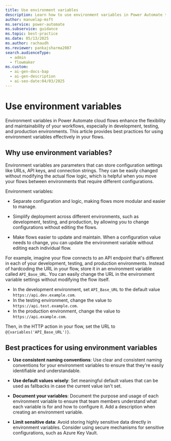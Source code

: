 ```yaml
---
title: Use environment variables
description: Learn how to use environment variables in Power Automate to separate configuration from logic, making your workflows modular and easier to manage.
author: manuelap-msft
ms.service: power-automate
ms.subservice: guidance
ms.topic: best-practice
ms.date: 05/13/2025
ms.author: rachaudh
ms.reviewer: pankajsharma2087
search.audienceType:
  - admin
  - flowmaker
ms.custom:
  - ai-gen-docs-bap
  - ai-gen-description
  - ai-seo-date:04/03/2025
---
```


# Use environment variables

Environment variables in Power Automate cloud flows enhance the flexibility and maintainability of your workflows, especially in development, testing, and production environments. This article provides best practices for using environment variables effectively in your flows.

## Why use environment variables?

Environment variables are parameters that can store configuration settings like URLs, API keys, and connection strings. They can be easily changed without modifying the actual flow logic, which is helpful when you move your flows between environments that require different configurations.

Environment variables:

- Separate configuration and logic, making flows more modular and easier to manage.

- Simplify deployment across different environments, such as development, testing, and production, by allowing you to change configurations without editing the flows.

- Make flows easier to update and maintain. When a configuration value needs to change, you can update the environment variable without editing each individual flow.

For example, imagine your flow connects to an API endpoint that's different in each of your development, testing, and production environments. Instead of hardcoding the URL in your flow, store it in an environment variable called `API_Base_URL`. You can easily change the URL in the environment variable settings without modifying the flow itself.

- In the development environment, set `API_Base_URL` to the default value `https://api.dev.example.com`.
- In the testing environment, change the value to `https://api.test.example.com`.
- In the production environment, change the value to `https://api.example.com`.

Then, in the HTTP action in your flow, set the URL to `@{variables('API_Base_URL')}`.

## Best practices for using environment variables

- **Use consistent naming conventions**: Use clear and consistent naming conventions for your environment variables to ensure that they're easily identifiable and understandable.

- **Use default values wisely**: Set meaningful default values that can be used as fallbacks in case the current value isn't set.

- **Document your variables**: Document the purpose and usage of each environment variable to ensure that team members understand what each variable is for and how to configure it. Add a description when creating an environment variable.

- **Limit sensitive data**: Avoid storing highly sensitive data directly in environment variables. Consider using secure mechanisms for sensitive configurations, such as Azure Key Vault.
